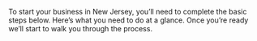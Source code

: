 To start your business in New Jersey, you’ll need to complete the basic steps below. Here’s what you need to do at a glance. Once you’re ready we’ll start to walk you through the process.